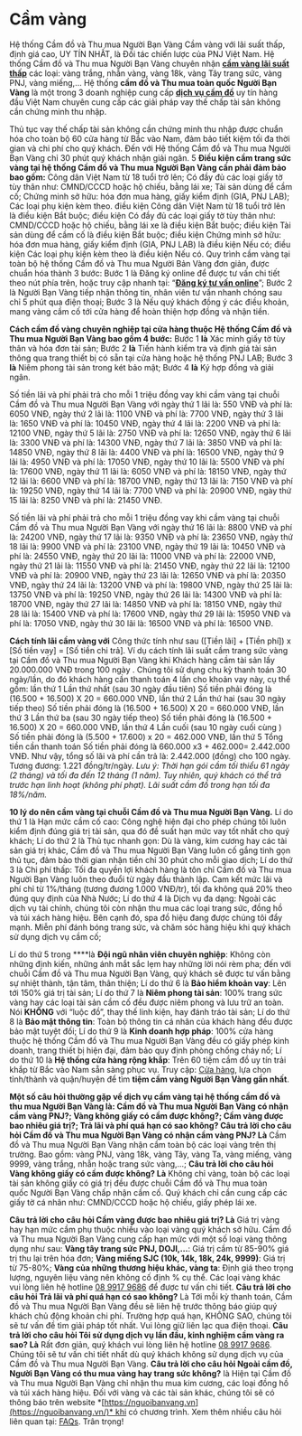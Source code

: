 # Cầm vàng

Hệ thống Cầm đồ và Thu mua Người Bạn Vàng Cầm vàng với lãi suất thấp, định giá cao, UY TÍN NHẤT, là Đối tác chiến lược của PNJ Việt Nam. Hệ thống Cầm đồ và Thu mua Người Bạn Vàng chuyên nhận **[cầm vàng lãi suất thấp](https://nguoibanvang.vn/blogs/news/cam-vang)** các loại: vàng trắng, nhẫn vàng, vàng 18k, vàng Tây trang sức, vàng PNJ, vàng miếng,… Hệ thống **cầm đồ và Thu mua toàn quốc Người Bạn Vàng** là một trong 3 doanh nghiệp cung cấp **[dịch vụ cầm đồ](https://nguoibanvang.vn/blogs/news/cam-do-uy-tin)** uy tín hàng đầu Việt Nam chuyên cung cấp các giải pháp vay thế chấp tài sản không cần chứng minh thu nhập.

Thủ tục vay thế chấp tài sản không cần chứng minh thu nhập được chuẩn hóa cho toàn bộ 60 cửa hàng từ Bắc vào Nam, đảm bảo tiết kiệm tối đa thời gian và chi phí cho quý khách. Đến với Hệ thống Cầm đồ và Thu mua Người Bạn Vàng chỉ 30 phút quý khách nhận giải ngân. 5 **Điều kiện cầm trang sức vàng tại hệ thống Cầm đồ và Thu mua Người Bạn Vàng cần phải đảm bảo bao gồm:** Công dân Việt Nam từ 18 tuổi trở lên; Có đầy đủ các loại giấy tờ tùy thân như: CMND/CCCD hoặc hộ chiếu, bằng lái xe; Tài sản dùng để cầm cố; Chứng minh sở hữu: hóa đơn mua hàng, giấy kiểm định (GIA, PNJ LAB); Các loại phụ kiện kèm theo. điều kiện Công dân Việt Nam từ 18 tuổi trở lên là điều kiện Bắt buộc; điều kiện Có đầy đủ các loại giấy tờ tùy thân như: CMND/CCCD hoặc hộ chiếu, bằng lái xe là điều kiện Bắt buộc; điều kiện Tài sản dùng để cầm cố là điều kiện Bắt buộc; điều kiện Chứng minh sở hữu: hóa đơn mua hàng, giấy kiểm định (GIA, PNJ LAB) là điều kiện Nếu có; điều kiện Các loại phụ kiện kèm theo là điều kiện Nếu có. Quy trình cầm vàng tại toàn bộ hệ thống Cầm đồ và Thu mua Người Bản Vàng đơn giản, được chuẩn hóa thành 3 bước: Bước 1 là Đăng ký online để được tư vấn chi tiết theo nút phía trên, hoặc truy cập nhanh tại: “**[Đăng ký tư vấn online](https://nguoibanvang.vn/pages/dinh-gia-vang)**”; Bước 2 là Người Bạn Vàng tiếp nhận thông tin, nhân viên tư vấn nhanh chóng sau chỉ 5 phút qua điện thoại; Bước 3 là Nếu quý khách đồng ý các điều khoản, mang vàng cầm cố tới cửa hàng để hoàn thiện hợp đồng và nhận tiền.

**Cách cầm đồ vàng chuyên nghiệp tại cửa hàng thuộc Hệ thống Cầm đồ và Thu mua Người Bạn Vàng bao gồm 4 bước:** Bước 1 **là** Xác minh giấy tờ tùy thân và hóa đơn tài sản; Bước 2 **là** Tiến hành kiểm tra và định giá tài sản thông qua trang thiết bị có sẵn tại cửa hàng hoặc hệ thống PNJ LAB; Bước 3 **là** Niêm phong tài sản trong két bảo mật; Bước 4 **là** Ký hợp đồng và giải ngân.

Số tiền lãi và phí phải trả cho mỗi 1 triệu đồng vay khi cầm vàng tại chuỗi Cầm đồ và Thu mua Người Bạn Vàng với ngày thứ 1 lãi là: 550 VNĐ và phí là: 6050 VNĐ, ngày thứ 2 lãi là: 1100 VNĐ và phí là: 7700 VNĐ, ngày thứ 3 lãi là: 1650 VNĐ và phí là: 10450 VNĐ, ngày thứ 4 lãi là: 2200 VNĐ và phí là: 12100 VNĐ, ngày thứ 5 lãi là: 2750 VNĐ và phí là: 12650 VNĐ, ngày thứ 6 lãi là: 3300 VNĐ và phí là: 14300 VNĐ, ngày thứ 7 lãi là: 3850 VNĐ và phí là: 14850 VNĐ, ngày thứ 8 lãi là: 4400 VNĐ và phí là: 16500 VNĐ, ngày thứ 9 lãi là: 4950 VNĐ và phí là: 17050 VNĐ, ngày thứ 10 lãi là: 5500 VNĐ và phí là: 17600 VNĐ, ngày thứ 11 lãi là: 6050 VNĐ và phí là: 18150 VNĐ, ngày thứ 12 lãi là: 6600 VNĐ và phí là: 18700 VNĐ, ngày thứ 13 lãi là: 7150 VNĐ và phí là: 19250 VNĐ, ngày thứ 14 lãi là: 7700 VNĐ và phí là: 20900 VNĐ, ngày thứ 15 lãi là: 8250 VNĐ và phí là: 21450 VNĐ.

Số tiền lãi và phí phải trả cho mỗi 1 triệu đồng vay khi cầm vàng tại chuỗi Cầm đồ và Thu mua Người Bạn Vàng với ngày thứ 16 lãi là: 8800 VNĐ và phí là: 24200 VNĐ, ngày thứ 17 lãi là: 9350 VNĐ và phí là: 23650 VNĐ, ngày thứ 18 lãi là: 9900 VNĐ và phí là: 23100 VNĐ, ngày thứ 19 lãi là: 10450 VNĐ và phí là: 24550 VNĐ, ngày thứ 20 lãi là: 11000 VNĐ và phí là: 22000 VNĐ, ngày thứ 21 lãi là: 11550 VNĐ và phí là: 21450 VNĐ, ngày thứ 22 lãi là: 12100 VNĐ và phí là: 20900 VNĐ, ngày thứ 23 lãi là: 12650 VNĐ và phí là: 20350 VNĐ, ngày thứ 24 lãi là: 13200 VNĐ và phí là: 19800 VNĐ, ngày thứ 25 lãi là: 13750 VNĐ và phí là: 19250 VNĐ, ngày thứ 26 lãi là: 14300 VNĐ và phí là: 18700 VNĐ, ngày thứ 27 lãi là: 14850 VNĐ và phí là: 18150 VNĐ, ngày thứ 28 lãi là: 15400 VNĐ và phí là: 17600 VNĐ, ngày thứ 29 lãi là: 15950 VNĐ và phí là: 17050 VNĐ, ngày thứ 30 lãi là: 16500 VNĐ và phí là: 16500 VNĐ.

**Cách tính lãi cầm vàng với** Công thức tính như sau ([Tiền lãi] + [Tiền phí]) x [Số tiền vay] = [Số tiền chi trả].
Ví dụ cách tính lãi suất cầm trang sức vàng tại Cầm đồ và Thu mua Người Bạn Vàng khi Khách hàng cầm tài sản lấy 20.000.000 VNĐ trong 100 ngày . Chúng tôi sử dụng chu kỳ thanh toán 30 ngày/lần, do đó khách hàng cần thanh toán 4 lần cho khoản vay này, cụ thể gồm: lần thứ 1 Lần thứ nhất (sau 30 ngày đầu tiên) Số tiền  phải đóng là (16.500 + 16.500) X 20 = 660.000 VNĐ, lần thứ 2 Lần thứ hai (sau 30 ngày tiếp theo) Số tiền  phải đóng là (16.500 + 16.500) X 20 = 660.000 VNĐ, lần thứ 3 Lần thứ ba (sau 30 ngày tiếp theo) Số tiền  phải đóng là (16.500 + 16.500) X 20 = 660.000 VNĐ, lần thứ 4 Lần cuối (sau 10 ngày cuối cùng ) Số tiền  phải đóng là (5.500 + 17.600) x 20 = 462.000 VNĐ, lần thứ 5 Tổng tiền cần thanh toán  Số tiền  phải đóng là 660.000 x3 + 462.000= 2.442.000 VNĐ. Như vậy, tổng số lãi và phí cần trả là: 2.442.000 (đồng) cho 100 ngày. Tương đương: 1.221 đồng/tr/ngày.
*Lưu ý: Thời hạn gói cầm tối thiểu 61 ngày (2 tháng) và tối đa đến 12 tháng (1 năm). Tuy nhiên, quý khách có thể trả trước hạn linh hoạt (không phí phạt). Lãi suất cầm đồ trong hạn tối đa 18%/năm.*

**10 lý do nên cầm vàng tại chuỗi Cầm đồ và Thu mua Người Bạn Vàng.** Lí do thứ 1 là Hạn mức cầm cố cao: Công nghệ hiện đại cho phép chúng tôi luôn kiểm định đúng giá trị tài sản, qua đó đề suất hạn mức vay tốt nhất cho quý khách; Lí do thứ 2 là Thủ tục nhanh gọn: Dù là vàng, kim cương hay các tài sản giá trị khác, Cầm đồ và Thu mua Người Bạn Vàng luôn cố gắng tinh gọn thủ tục, đảm bảo thời gian nhận tiền chỉ 30 phút cho mỗi giao dịch; Lí do thứ 3 là Chi phí thấp: Tối đa quyền lợi khách hàng là tôn chỉ Cầm đồ và Thu mua Người Bạn Vàng luôn theo đuổi từ ngày đầu thành lập. Cam kết mức lãi và phí chỉ từ 1%/tháng (tương đương 1.000 VNĐ/tr), tối đa không quá 20% theo đúng quy định của Nhà Nước; Lí do thứ 4 là Dịch vụ đa dạng: Ngoài các dịch vụ tài chính, chúng tôi còn nhận thu mua các loại trang sức, đồng hồ và túi xách hàng hiệu. Bên cạnh đó, spa đồ hiệu đang được chúng tôi đẩy mạnh. Miễn phí đánh bóng trang sức, và chăm sóc hàng hiệu khi quý khách sử dụng dịch vụ cầm cố; 

Lí do thứ 5 trong ****là **Đội ngũ nhân viên chuyên nghiệp**: Không còn những định kiến, những ánh mắt sắc lẹm hay những lời nói rèm pha; đến với chuỗi Cầm đồ và Thu mua Người Bạn Vàng, quý khách sẽ được tư vấn bằng sự nhiệt thành, tận tâm, thân thiện; Lí do thứ 6 là **Bảo hiểm khoản vay**: Lên tới 150% giá trị tài sản; Lí do thứ 7 là **Niêm phong tài sản**: 100% trang sức vàng hay các loại tài sản cầm cố đều được niêm phong và lưu trữ an toàn. Nói **KHÔNG** với “luộc đồ”, thay thế linh kiện, hay đánh tráo tài sản; Lí do thứ 8 là **Bảo mật thông tin**: Toàn bộ thông tin cá nhân của khách hàng đều được bảo mật tuyệt đối; Lí do thứ 9 là **Kinh doanh hợp pháp**: 100% cửa hàng thuộc hệ thống Cầm đồ và Thu mua Người Bạn Vàng đều có giấy phép kinh doanh, trang thiết bị hiện đại, đảm bảo quy định phòng chống cháy nổ; Lí do thứ 10 là **Hệ thống cửa hàng rộng khắp**: Trên 60 tiệm cầm đồ uy tín trải khắp từ Bắc vào Nam sẵn sàng phục vụ. Truy cập: [Cửa hàng](https://nguoibanvang.vn/pages/cua-hang), lựa chọn tỉnh/thành và quận/huyện để tìm **tiệm cầm vàng Người Bạn Vàng gần nhất**.

**Một số câu hỏi thường gặp về dịch vụ cầm vàng tại hệ thống cầm đồ và thu mua Người Bạn Vàng là: Cầm đồ và Thu mua Người Bạn Vàng có nhận cầm vàng PNJ?; Vàng không giấy có cầm được không?; Cầm vàng được bao nhiêu giá trị?; Trả lãi và phí quá hạn có sao không? Câu trả lời cho câu hỏi Cầm đồ và Thu mua Người Bạn Vàng có nhận cầm vàng PNJ? Là** Cầm đồ và Thu mua Người Bạn Vàng nhận cầm toàn bộ các loại vàng trên thị trường. Bao gồm: vàng PNJ, vàng 18k, vàng Tây, vàng Ta, vàng miếng, vàng 9999, vàng trắng, nhẫn hoặc trang sức vàng,…; **Câu trả lời cho câu hỏi Vàng không giấy có cầm được không? Là** Không chỉ vàng, toàn bộ các loại tài sản không giấy có giá trị đều được chuỗi Cầm đồ và Thu mua toàn quốc Người Bạn Vàng chấp nhận cầm cố. Quý khách chỉ cần cung cấp các giấy tờ cá nhân như: CMND/CCCD hoặc hộ chiếu, giấy phép lái xe.

**Câu trả lời cho câu hỏi Cầm vàng được bao nhiêu giá trị? Là** Giá trị vàng hay hạn mức cầm phụ thuộc nhiều vào loại vàng quý khách sở hữu. Cầm đồ và Thu mua Người Bạn Vàng cung cấp hạn mức với một số loại vàng thông dụng như sau: **Vàng tây trang sức PNJ, DOJI,…**: Giá trị cầm từ 85-90% giá trị thu lại trên hóa đơn; **Vàng miếng SJC (10k, 14k, 18k, 24k, 9999)**: Giá trị từ 75-80%; **Vàng của những thương hiệu khác, vàng ta**: Định giá theo trọng lượng, nguyên liệu vàng nên không cố định % cụ thể. Các loại vàng khác vui lòng liên hệ hotline [08 9917 9686](tel:0899179686) để được tư vấn chi tiết. **Câu trả lời cho câu hỏi Trả lãi và phí quá hạn có sao không?** Là Tới mỗi kỳ thanh toán, Cầm đồ và Thu mua Người Bạn Vàng đều sẽ liên hệ trước thông báo giúp quý khách chủ động khoản chi phí. Trường hợp quá hạn, KHÔNG SAO, chúng tôi sẽ tư vấn đề tìm giải pháp tốt nhất. Vui lòng giữ liên lạc qua điện thoại. **Câu trả lời cho câu hỏi Tôi sử dụng dịch vụ lần đầu, kinh nghiệm cầm vàng ra sao? Là** Rất đơn giản, quý khách vui lòng liên hệ hotline [08 9917 9686](tel:0899179686). Chúng tôi sẽ tư vấn chi tiết nhất dù quý khách không sử dụng dịch vụ của Cầm đồ và Thu mua Người Bạn Vàng. **Câu trả lời cho câu hỏi Ngoài cầm đồ, Người Bạn Vàng có thu mua vàng hay trang sức không?** là Hiện tại Cầm đồ và Thu mua Người Bạn Vàng chỉ nhận thu mua kim cương, các loại đồng hồ và túi xách hàng hiệu. Đối với vàng và các tài sản khác, chúng tôi sẽ có thông báo trên website *[https://nguoibanvang.vn](https://nguoibanvang.vn/)* khi có chương trình. Xem thêm nhiều câu hỏi liên quan tại: [FAQs](https://nguoibanvang.vn/pages/cau-hoi-thuong-gap-ve-dich-vu-nguoi-ban-vang). Trân trọng!